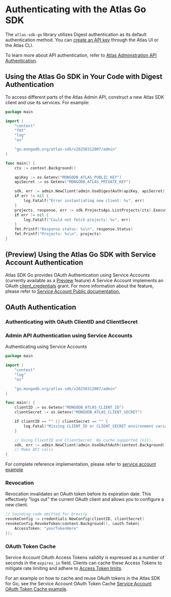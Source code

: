 # Authenticating with the Atlas Go SDK

The `atlas-sdk-go` library utilizes Digest authentication as its default authentication method.
You can [create an API key](https://www.mongodb.com/docs/atlas/configure-api-access/#create-an-api-key-in-an-organization) through the Atlas UI or the Atlas CLI.

To learn more about API authentication, refer to [Atlas Administration API Authentication](https://www.mongodb.com/docs/atlas/api/api-authentication).

## Using the Atlas Go SDK in Your Code with Digest Authentication

To access different parts of the Atlas Admin API, construct a new Atlas SDK client and use its services. For example:

```go
package main

import (
	"context"
	"fmt"
	"log"
	"os"

	"go.mongodb.org/atlas-sdk/v20250312007/admin"
)

func main() {
	ctx := context.Background()

	apiKey := os.Getenv("MONGODB_ATLAS_PUBLIC_KEY")
	apiSecret := os.Getenv("MONGODB_ATLAS_PRIVATE_KEY")

	sdk, err := admin.NewClient(admin.UseDigestAuth(apiKey, apiSecret))
	if err != nil {
		log.Fatalf("Error instantiating new client: %v", err)
	}
	projects, response, err := sdk.ProjectsApi.ListProjects(ctx).Execute()
	if err != nil {
		log.Fatalf("Could not fetch projects: %v", err)
	}
	fmt.Printf("Response status: %v\n", response.Status)
	fmt.Printf("Projects: %v\n", projects)
}
```

## (Preview) Using the Atlas Go SDK with Service Account Authentication

Atlas SDK Go provides OAuth Authentication using Service Accounts (currently available as a [Preview](https://www.mongodb.com/resources/beta-programs) feature)
A Service Account implements an OAuth [client_credentials](https://oauth.net/2/grant-types/client-credentials) grant.
For more information about the feature, please refer to [Service Account Public documentation.](https://www.mongodb.com/docs/atlas/api/service-accounts-overview/)

## OAuth Authentication

### Authenticating with OAuth ClientID and ClientSecret

### Admin API Authentication using Service Accounts

Authenticating using Service Accounts

```go
package main

import (
	"context"
	"log"
	"os"

	"go.mongodb.org/atlas-sdk/v20250312007/admin"
)

func main() {
	clientID := os.Getenv("MONGODB_ATLAS_CLIENT_ID")
	clientSecret := os.Getenv("MONGODB_ATLAS_CLIENT_SECRET")

	if clientID == "" || clientSecret == "" {
		log.Fatal("Missing CLIENT_ID or CLIENT_SECRET environment variables")
	}

	// Using ClientID and ClientSecret. No cache supported (nil).
	sdk, err := admin.NewClient(admin.UseOAuthAuth(context.Background(), clientID, clientSecret))
	// Make API calls
}
```

For complete reference implementation,
please refer to [service account example](https://github.com/mongodb/atlas-sdk-go/tree/main/examples/sevice_account_management)


### Revocation

Revocation invalidates an OAuth token before its expiration date. 
This effectively "logs out" the current OAuth client and allows you to configure a new client.

```go
// Sounding code omitted for brevity 
revokeConfig := credentials.NewConfig(clientID, clientSecret)
revokeConfig.RevokeToken(context.Background(), &auth.Token{
	AccessToken: "yourTokenHere"
});
```
### OAuth Token Cache

Service Account OAuth Access Tokens validity is expressed as a number of seconds in the  `expires_in` field. 
Clients can cache these Access Tokens to mitigate rate limiting and adhere to [Access Token limits](https://www.mongodb.com/docs/manual/reference/limits/#mongodb-atlas-service-account-limits).

For an example on how to cache and reuse OAuth tokens in the Atlas SDK for Go, see the Service Account OAuth Token Cache 
[Service Account OAuth Token Cache example](https://github.com/mongodb/atlas-sdk-go/tree/main/examples/service_account_token_store).

